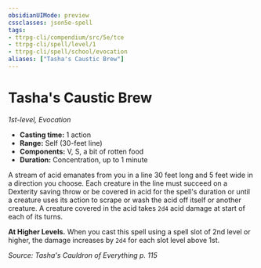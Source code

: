```yaml
---
obsidianUIMode: preview
cssclasses: json5e-spell
tags:
- ttrpg-cli/compendium/src/5e/tce
- ttrpg-cli/spell/level/1
- ttrpg-cli/spell/school/evocation
aliases: ["Tasha's Caustic Brew"]
---
```

# Tasha's Caustic Brew
*1st-level, Evocation*  

- **Casting time:** 1 action
- **Range:** Self (30-feet line)
- **Components:** V, S, a bit of rotten food
- **Duration:** Concentration, up to 1 minute

A stream of acid emanates from you in a line 30 feet long and 5 feet wide in a direction you choose. Each creature in the line must succeed on a Dexterity saving throw or be covered in acid for the spell's duration or until a creature uses its action to scrape or wash the acid off itself or another creature. A creature covered in the acid takes `2d4` acid damage at start of each of its turns.

**At Higher Levels.** When you cast this spell using a spell slot of 2nd level or higher, the damage increases by `2d4` for each slot level above 1st.

*Source: Tasha's Cauldron of Everything p. 115*